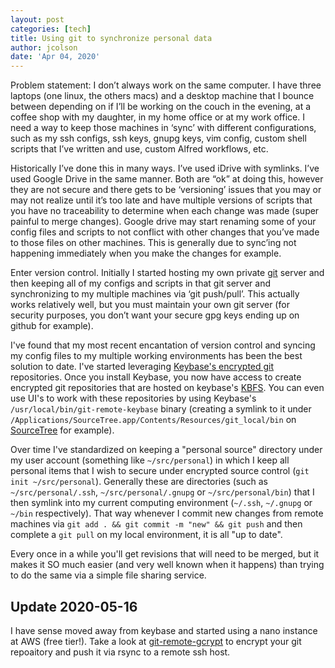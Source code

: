```yaml
---
layout: post
categories: [tech]
title: Using git to synchronize personal data
author: jcolson
date: 'Apr 04, 2020'
---
```

Problem statement: I don’t always work on the same computer.  I have three laptops (one linux, the others macs) and a desktop machine that I bounce between depending on if I’ll be working on the couch in the evening, at a coffee shop with my daughter, in my home office or at my work office.  I need a way to keep those machines in ‘sync’ with different configurations, such as my ssh configs, ssh keys, gnupg keys, vim config, custom shell scripts that I’ve written and use, custom Alfred workflows, etc.

Historically I’ve done this in many ways.  I’ve used iDrive with symlinks.  I’ve used Google Drive in the same manner.  Both are “ok” at doing this, however they are not secure and there gets to be ‘versioning’ issues that you may or may not realize until it’s too late and have multiple versions of scripts that you have no traceability to determine when each change was made (super painful to merge changes).  Google drive may start renaming some of your config files and scripts to not conflict with other changes that you’ve made to those files on other machines.  This is generally due to sync’ing not happening immediately when you make the changes for example.

Enter version control.  Initially I started hosting my own private [git](https://git-scm.com) server and then keeping all of my configs and scripts in that git server and synchronizing to my multiple machines via ‘git push/pull’.  This actually works relatively well, but you must maintain your own git server (for security purposes, you don’t want your secure gpg keys ending up on github for example).

I've found that my most recent encantation of version control and syncing my config files to my multiple working environments has been the best solution to date.  I've started leveraging [Keybase's encrypted git](https://keybase.io/docs/git/index) repositories.  Once you install Keybase, you now have access to create encrypted git repositories that are hosted on keybase's [KBFS](https://keybase.io/docs/kbfs).  You can even use UI's to work with these repositories by using Keybase's `/usr/local/bin/git-remote-keybase` binary (creating a symlink to it under `/Applications/SourceTree.app/Contents/Resources/git_local/bin` on [SourceTree](https://www.sourcetreeapp.com) for example).

Over time I've standardized on keeping a "personal source" directory under my user account (something like `~/src/personal`) in which I keep all personal items that I wish to secure under encrypted source control (`git init ~/src/personal`).  Generally these are directories (such as `~/src/personal/.ssh`, `~/src/personal/.gnupg` or `~/src/personal/bin`) that I then symlink into my current computing environment (`~/.ssh`, `~/.gnupg` or `~/bin` respectively).  That way whenever I commit new changes from remote machines via `git add . && git commit -m "new" && git push` and then complete a `git pull` on my local environment, it is all "up to date".

Every once in a while you'll get revisions that will need to be merged, but it makes it SO much easier (and very well known when it happens) than trying to do the same via a simple file sharing service.

## Update 2020-05-16
I have sense moved away from keybase and started using a nano instance at AWS (free tier!).  Take a look at [git-remote-gcrypt](https://github.com/spwhitton/git-remote-gcrypt) to encrypt your git repoaitory and push it via rsync to a remote ssh host.
